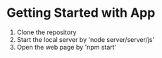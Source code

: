 # Getting Started with App

1. Clone the repository
2. Start the local server by 'node server/server/js'
3. Open the web page by 'npm start'
